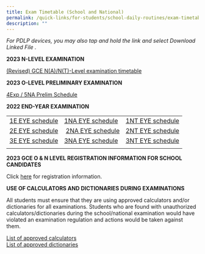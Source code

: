 ```yaml
---
title: Exam Timetable (School and National)
permalink: /quick-links/for-students/school-daily-routines/exam-timetable-school-national/
description: ""
---
```

_For PDLP devices, you may also tap and hold the link and select Download Linked File ._

**2023 N-LEVEL  EXAMINATION**

[(Revised) GCE N(A)/N(T)-Level examination timetable](/files/gce%20n-level%20exam%20timetable%2011_08_2023%20for%20publication.pdf)



**2023 O-LEVEL PRELIMINARY EXAMINATION**

[4Exp / 5NA Prelim Schedule](/files/2023%20o%20level%20prelim%20timetable_4e5n%206_jul.pdf)


**2022 END-YEAR EXAMINATION**

| | | |
| -------- | -------- | -------- | 
| [1E EYE schedule](/files/EYE_1E_29%20Aug.pdf) | [1NA EYE schedule](/files/EYE_1NA_29%20Aug.pdf) | [1NT EYE schedule](/files/Updated%201NT%20EYE%20PG.pdf)  |
| [2E EYE schedule](/files/EYE_2E_29%20Aug.pdf) |&nbsp;[2NA EYE schedule](/files/EYE_2NA_29%20Aug.pdf) | [2NT EYE schedule](/files/Updated%202NT%20EYE%20PG.pdf) |
| [3E EYE schedule](/files/Updated%203E%20EYE%20PG.pdf) |[3NA EYE schedule](/files/Updated%203NA%20EYE%20PG.pdf) | [3NT EYE schedule ](/files/Updated%203NT%20EYE%20PG.pdf) |
| | | |

**2023 GCE O &amp; N LEVEL REGISTRATION INFORMATION FOR SCHOOL CANDIDATES**

Click [here](/files/2023_registration_information_for_school_candidates.pdf) for registration information.

**USE OF CALCULATORS AND DICTIONARIES DURING EXAMINATIONS**

All students must ensure that they are using approved calculators and/or dictionaries for all examinations. Students who are found with unauthorized calculators/dictionaries during the school/national examination would have violated an examination regulation and actions would be taken against them.  

[List of approved calculators](/files/2023%20guidelines_calculators.pdf)<br>
[List of approved dictionaries](/files/2023%20list_of_dictionaries_for_examination.pdf)